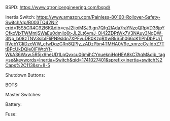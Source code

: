 BSPD: https://www.qtronicengineering.com/bspd/

Inertia Switch: https://www.amazon.com/Painless-80160-Rollover-Safety-Switch/dp/B003TQ42NI?crid=15S5GR4C92I6K&dib=eyJ2IjoiMSJ9.gn7Qfg2IAda7raYNzoQRpVD36jpYCfkoVjxTWMmjSWaEu0dmjio6t-JL2Lt6ymJ-Oi42ZDPtWx7V3NAuy3NqDW-3Np_b08zTNV3sibIFliPN9sldn7XPFvuDR0KzqRXwBkS5h066cK1lPhDbPUiTRVebYCIiDzcWW_cfwDqzGRn8QPIy_zADzPbn4TMHA0V9e_xnrzcCyiIdbZ7TtBPcUkDQle0IFWtoYf-WkA36Wxw.5R5jx9heUD1LpQvxcu06mihCYnuekniHqHEA8kC7AqM&dib_tag=se&keywords=Inertia+Switch&qid=1741027401&sprefix=inertia+switch%2Caps%2C113&sr=8-5

Shutdown Buttons: 

BOTS: 

Master Switches: 

Battery: 

Fuse: 

